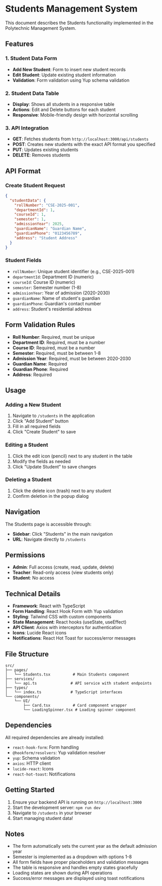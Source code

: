 # Students Management System

This document describes the Students functionality implemented in the Polytechnic Management System.

## Features

### 1. Student Data Form
- **Add New Student**: Form to insert new student records
- **Edit Student**: Update existing student information
- **Validation**: Form validation using Yup schema validation

### 2. Student Data Table
- **Display**: Shows all students in a responsive table
- **Actions**: Edit and Delete buttons for each student
- **Responsive**: Mobile-friendly design with horizontal scrolling

### 3. API Integration
- **GET**: Fetches students from `http://localhost:3000/api/students`
- **POST**: Creates new students with the exact API format you specified
- **PUT**: Updates existing students
- **DELETE**: Removes students

## API Format

### Create Student Request
```json
{
  "studentData": {
    "rollNumber": "CSE-2025-001",
    "departmentId": 1,
    "courseId": 1,
    "semester": 1,
    "admissionYear": 2025,
    "guardianName": "Guardian Name",
    "guardianPhone": "0123456789",
    "address": "Student Address"
  }
}
```

### Student Fields
- `rollNumber`: Unique student identifier (e.g., CSE-2025-001)
- `departmentId`: Department ID (numeric)
- `courseId`: Course ID (numeric)
- `semester`: Semester number (1-8)
- `admissionYear`: Year of admission (2020-2030)
- `guardianName`: Name of student's guardian
- `guardianPhone`: Guardian's contact number
- `address`: Student's residential address

## Form Validation Rules

- **Roll Number**: Required, must be unique
- **Department ID**: Required, must be a number
- **Course ID**: Required, must be a number
- **Semester**: Required, must be between 1-8
- **Admission Year**: Required, must be between 2020-2030
- **Guardian Name**: Required
- **Guardian Phone**: Required
- **Address**: Required

## Usage

### Adding a New Student
1. Navigate to `/students` in the application
2. Click "Add Student" button
3. Fill in all required fields
4. Click "Create Student" to save

### Editing a Student
1. Click the edit icon (pencil) next to any student in the table
2. Modify the fields as needed
3. Click "Update Student" to save changes

### Deleting a Student
1. Click the delete icon (trash) next to any student
2. Confirm deletion in the popup dialog

## Navigation

The Students page is accessible through:
- **Sidebar**: Click "Students" in the main navigation
- **URL**: Navigate directly to `/students`

## Permissions

- **Admin**: Full access (create, read, update, delete)
- **Teacher**: Read-only access (view students only)
- **Student**: No access

## Technical Details

- **Framework**: React with TypeScript
- **Form Handling**: React Hook Form with Yup validation
- **Styling**: Tailwind CSS with custom components
- **State Management**: React hooks (useState, useEffect)
- **API Client**: Axios with interceptors for authentication
- **Icons**: Lucide React icons
- **Notifications**: React Hot Toast for success/error messages

## File Structure

```
src/
├── pages/
│   └── Students.tsx          # Main Students component
├── services/
│   └── api.ts               # API service with student endpoints
├── types/
│   └── index.ts             # TypeScript interfaces
└── components/
    └── UI/
        ├── Card.tsx          # Card component wrapper
        └── LoadingSpinner.tsx # Loading spinner component
```

## Dependencies

All required dependencies are already installed:
- `react-hook-form`: Form handling
- `@hookform/resolvers`: Yup validation resolver
- `yup`: Schema validation
- `axios`: HTTP client
- `lucide-react`: Icons
- `react-hot-toast`: Notifications

## Getting Started

1. Ensure your backend API is running on `http://localhost:3000`
2. Start the development server: `npm run dev`
3. Navigate to `/students` in your browser
4. Start managing student data!

## Notes

- The form automatically sets the current year as the default admission year
- Semester is implemented as a dropdown with options 1-8
- All form fields have proper placeholders and validation messages
- The table is responsive and handles empty states gracefully
- Loading states are shown during API operations
- Success/error messages are displayed using toast notifications
